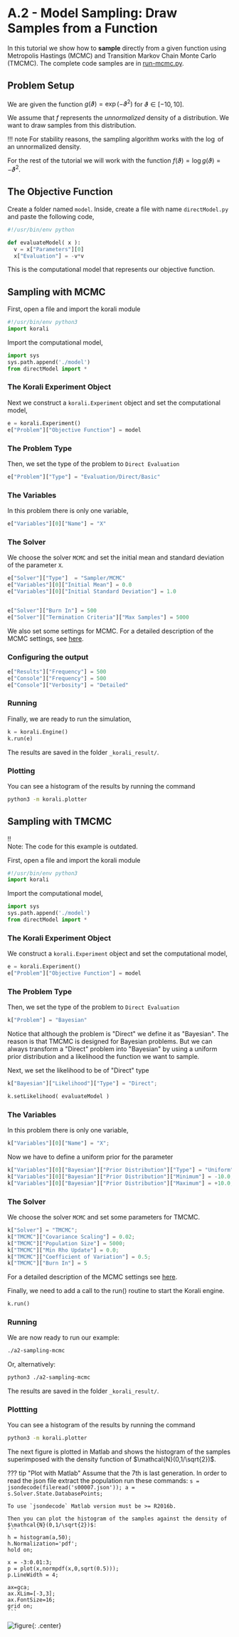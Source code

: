 # A.2 - Model Sampling: Draw Samples from a Function

In this tutorial we show how to **sample** directly from a given function
using Metropolis Hastings (MCMC) and Transition Markov Chain Monte Carlo (TMCMC).
The complete code samples are in [run-mcmc.py](run-mcmc.py).


## Problem Setup
We are given the function $g(\vartheta)=\exp(-\vartheta^2)$ for $\vartheta\in[-10,10]$.

We assume that $f$ represents the *unnormalized* density of a distribution.
We want to draw samples from this distribution.

!!! note
    For stability reasons, the sampling algorithm works with the $\log$ of an unnormalized density.

For the rest of the tutorial we will work with the function $f(\vartheta)=\log g(\vartheta) = -\vartheta^2$.

##  The Objective Function

Create a folder named `model`. Inside, create a file with name `directModel.py` and paste the following code,
```python
#!/usr/bin/env python

def evaluateModel( x ):
  v = x["Parameters"][0]
  x["Evaluation"] = -v*v

```

This is the computational model that represents our objective function.

## Sampling with MCMC

First, open a file and import the korali module
```python
#!/usr/bin/env python3
import korali
```
Import the computational model,
```python
import sys
sys.path.append('./model')
from directModel import *
```


###  The Korali Experiment Object

Next we construct a `korali.Experiment` object and set the computational model,
```python
e = korali.Experiment()
e["Problem"]["Objective Function"] = model
```

###  The Problem Type
Then, we set the type of the problem to `Direct Evaluation`
```python
e["Problem"]["Type"] = "Evaluation/Direct/Basic"
```

###  The Variables
In this problem there is only one variable,
```python
e["Variables"][0]["Name"] = "X"
```

###  The Solver
We choose the solver `MCMC` and set the initial mean and standard deviation of the parameter `X`.
```python
e["Solver"]["Type"]  = "Sampler/MCMC"
e["Variables"][0]["Initial Mean"] = 0.0
e["Variables"][0]["Initial Standard Deviation"] = 1.0


e["Solver"]["Burn In"] = 500
e["Solver"]["Termination Criteria"]["Max Samples"] = 5000
```
We also set some settings for MCMC. For a detailed description of the MCMC settings, see
[here](../../usage/solvers/mcmc.md).

### Configuring the output

```python
e["Results"]["Frequency"] = 500
e["Console"]["Frequency"] = 500
e["Console"]["Verbosity"] = "Detailed"
```

###  Running

Finally, we are ready to run the simulation,

```python
k = korali.Engine()
k.run(e)
```

The results are saved in the folder `_korali_result/`.


###  Plotting
You can see a histogram of the results by running the command
```sh
python3 -m korali.plotter
```

## Sampling with TMCMC
!!  
    Note: The code for this example is outdated.


First, open a file and import the korali module
```python
#!/usr/bin/env python3
import korali
```
Import the computational model,
```python
import sys
sys.path.append('./model')
from directModel import *
```

###  The Korali Experiment Object

We construct a `korali.Experiment` object and set the computational model,
```python
e = korali.Experiment()
e["Problem"]["Objective Function"] = model
```

###  The Problem Type
Then, we set the type of the problem to `Direct Evaluation`
```python
k["Problem"] = "Bayesian"
```
Notice that although the problem is "Direct" we define it as "Bayesian". The reason is
that TMCMC is designed for Bayesian problems. But we can always transform a "Direct" problem into "Bayesian" by using a uniform prior distribution and a likelihood the function we want to sample.

Next, we set the likelihood to be of "Direct" type
```python
k["Bayesian"]["Likelihood"]["Type"] = "Direct";

k.setLikelihood( evaluateModel )
```

###  The Variables
In this problem there is only one variable,
```python
k["Variables"][0]["Name"] = "X";
```

Now we have to define a uniform prior for the parameter
```python
k["Variables"][0]["Bayesian"]["Prior Distribution"]["Type"] = "Uniform";
k["Variables"][0]["Bayesian"]["Prior Distribution"]["Minimum"] = -10.0;
k["Variables"][0]["Bayesian"]["Prior Distribution"]["Maximum"] = +10.0;
```



###  The Solver
We choose the solver `MCMC` and set some parameters for TMCMC.
```python
k["Solver"] = "TMCMC";
k["TMCMC"]["Covariance Scaling"] = 0.02;
k["TMCMC"]["Population Size"] = 5000;
k["TMCMC"]["Min Rho Update"] = 0.0;
k["TMCMC"]["Coefficient of Variation"] = 0.5;
k["TMCMC"]["Burn In"] = 5
```

 For a detailed description of the MCMC settings see [here](../../usage/solvers/tmcmc.md).

Finally, we need to add a call to the run() routine to start the Korali engine.

```python
k.run()
```

###  Running

We are now ready to run our example:

```bash
./a2-sampling-mcmc
```

Or, alternatively:

```bash
python3 ./a2-sampling-mcmc
```

The results are saved in the folder `_korali_result/`.


###  Plottting
You can see a histogram of the results by running the command
```sh
python3 -m korali.plotter
```

The next figure is plotted in Matlab and shows the histogram of the samples superimposed
with the density function of $\mathcal{N}(0,1/\sqrt{2})$.


??? tip "Plot with Matlab"
    Assume that the 7th is last generation. In order to read the json file extract
    the population run these commands:
    ```
    s = jsondecode(fileread('s00007.json'));
    a = s.Solver.State.DatabasePoints;
    ```

    To use `jsondecode` Matlab version must be >= R2016b.

    Then you can plot the histogram of the samples against the density of
    $\mathcal{N}(0,1/\sqrt{2})$:
    ```
    h = histogram(a,50);
    h.Normalization='pdf';
    hold on;

    x = -3:0.01:3;
    p = plot(x,normpdf(x,0,sqrt(0.5)));
    p.LineWidth = 4;

    ax=gca;
    ax.XLim=[-3,3];
    ax.FontSize=16;
    grid on;
    ```

![figure](direct-tmcmc.png){: .center}

